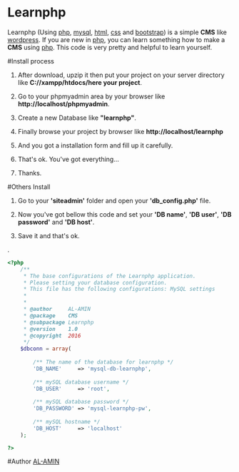 # Learnphp

Learnphp (Using [php](http://www.php.net), [mysql](http://www.mysql.com), [html](http://www.w3schools.com/html/default.asp), [css](http://www.w3schools.com/css/default.asp) and [bootstrap](http://www.getbootstrap.com)) is a simple **CMS** like [wordpress](http://www.wordpress.org). If you are new in [php](http://www.php.net), you can learn something how to make a **CMS** using [php](http://www.php.net). This code is very pretty and helpful to learn yourself.


#Install process


1. After download, upzip it then put your project on your server directory like **C://xampp/htdocs/here your project**.

2. Go to your phpmyadmin area by your browser like **http://localhost/phpmyadmin**.

3. Create a new Database like **"learnphp"**.

4. Finally browse your project by browser like **http://localhost/learnphp**

5. And you got a installation form and fill up it carefully.

6. That's ok. You've got everything...

7. Thanks.



#Others Install


1. Go to your **'siteadmin'** folder and open your **'db_config.php'** file.
 

2. Now you've got bellow this code and set your __'DB name'__, __'DB user'__, __'DB password'__ and __'DB host'__.


3. Save it and that's ok.


.
```php
<?php
	/**
	 * The base configurations of the Learnphp application.
	 * Please setting your database configuration.
	 * This file has the following configurations: MySQL settings
	 *
	 * 
	 * @author     AL-AMIN
	 * @package    CMS
	 * @subpackage Learnphp
	 * @version    1.0
	 * @copyright  2016
	 */
	$dbconn = array(
	
		/** The name of the database for learnphp */
		'DB_NAME' 	  => 'mysql-db-learnphp',
		
		/** mySQL database username */
		'DB_USER' 	  => 'root',
		
		/** mySQL database password */
		'DB_PASSWORD' => 'mysql-learnphp-pw',
		
		/** mySQL hostname */
		'DB_HOST' 	  => 'localhost' 
	);

?>
```

#Author
[AL-AMIN](http://www.about.me/alamin07)
